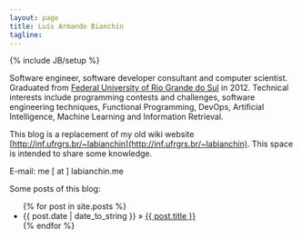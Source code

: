 ```yaml
---
layout: page
title: Luís Armando Bianchin
tagline: 
---
```

{% include JB/setup %}

Software engineer, software developer consultant and computer scientist. Graduated from [Federal University of Rio Grande do Sul](http://ufrgs.br/) in 2012. Technical interests include programming contests and challenges, software engineering techniques, Functional Programming, DevOps, Artificial Intelligence, Machine Learning and Information Retrieval.

This blog is a replacement of my old wiki website [http://inf.ufrgrs.br/~labianchin](http://inf.ufrgrs.br/~labianchin). This space is intended to share some knowledge.

E-mail: me \[ at \] labianchin.me

Some posts of this blog:

<ul class="posts">
  {% for post in site.posts %}
    <li><span>{{ post.date | date_to_string }}</span> &raquo; <a href="{{ BASE_PATH }}{{ post.url }}">{{ post.title }}</a></li>
  {% endfor %}
</ul>


